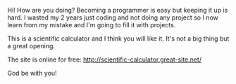 Hi! How are you doing?
Becoming a programmer is easy but keeping it up is hard.
I wasted my 2 years just coding and not doing any project so I now learn from my mistake and I'm going to fill it with projects.

This is a scientific calculator and I think you will like it.
It's not a big thing but a great opening.

The site is online for free: 
http://scientific-calculator.great-site.net/

God be with you!
